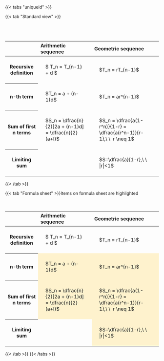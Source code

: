 ---
---

{{< tabs "uniqueid" >}}

{{< tab "Standard view" >}}

#  
<br>
<style type="text/css">
#T_424be th.col_heading {
  text-align: left;
  font-size: 1em;
}
#T_424be td {
  text-align: left;
  font-size: 1em;
  padding: 1.5em;
}
#T_424be_row0_col0, #T_424be_row0_col1, #T_424be_row1_col0, #T_424be_row1_col1, #T_424be_row2_col0, #T_424be_row2_col1, #T_424be_row3_col0, #T_424be_row3_col1 {
  white-space: pre-wrap;
}
</style>
<table id="T_424be">
  <thead>
    <tr>
      <th class="blank level0" >&nbsp;</th>
      <th id="T_424be_level0_col0" class="col_heading level0 col0" >Arithmetic sequence</th>
      <th id="T_424be_level0_col1" class="col_heading level0 col1" >Geometric sequence</th>
    </tr>
  </thead>
  <tbody>
    <tr>
      <th id="T_424be_level0_row0" class="row_heading level0 row0" >Recursive definition</th>
      <td id="T_424be_row0_col0" class="data row0 col0" >$ T_n = T_{n-1} + d $</td>
      <td id="T_424be_row0_col1" class="data row0 col1" >$T_n = rT_{n-1}$</td>
    </tr>
    <tr>
      <th id="T_424be_level0_row1" class="row_heading level0 row1" >n-th term</th>
      <td id="T_424be_row1_col0" class="data row1 col0" >$T_n = a + (n-1)d$</td>
      <td id="T_424be_row1_col1" class="data row1 col1" >$T_n = ar^{n-1}$</td>
    </tr>
    <tr>
      <th id="T_424be_level0_row2" class="row_heading level0 row2" >Sum of first n terms</th>
      <td id="T_424be_row2_col0" class="data row2 col0" >$S_n = \dfrac{n}{2}[2a + (n-1)d] = \dfrac{n}{2}(a+l)$</td>
      <td id="T_424be_row2_col1" class="data row2 col1" >$S_n = \dfrac{a(1-r^n)}{1-r} = \dfrac{a(r^n-1)}{r-1},\ \  r \neq 1$</td>
    </tr>
    <tr>
      <th id="T_424be_level0_row3" class="row_heading level0 row3" >Limiting sum</th>
      <td id="T_424be_row3_col0" class="data row3 col0" ></td>
      <td id="T_424be_row3_col1" class="data row3 col1" >$S=\dfrac{a}{1-r},\ \ |r|<1$</td>
    </tr>
  </tbody>
</table>
{{< /tab >}}

{{< tab "Formula sheet" >}}Items on formula sheet are highlighted
<br><br><br>
<style type="text/css">
#T_3c226 th.col_heading {
  text-align: left;
  font-size: 1em;
}
#T_3c226 td {
  text-align: left;
  font-size: 1em;
  padding: 1.5em;
}
#T_3c226_row0_col0, #T_3c226_row0_col1, #T_3c226_row3_col0 {
  white-space: pre-wrap;
}
#T_3c226_row1_col0, #T_3c226_row1_col1, #T_3c226_row2_col0, #T_3c226_row2_col1, #T_3c226_row3_col1 {
  background-color: rgba(255,194,10, 0.2);
  white-space: pre-wrap;
}
</style>
<table id="T_3c226">
  <thead>
    <tr>
      <th class="blank level0" >&nbsp;</th>
      <th id="T_3c226_level0_col0" class="col_heading level0 col0" >Arithmetic sequence</th>
      <th id="T_3c226_level0_col1" class="col_heading level0 col1" >Geometric sequence</th>
    </tr>
  </thead>
  <tbody>
    <tr>
      <th id="T_3c226_level0_row0" class="row_heading level0 row0" >Recursive definition</th>
      <td id="T_3c226_row0_col0" class="data row0 col0" >$ T_n = T_{n-1} + d $</td>
      <td id="T_3c226_row0_col1" class="data row0 col1" >$T_n = rT_{n-1}$</td>
    </tr>
    <tr>
      <th id="T_3c226_level0_row1" class="row_heading level0 row1" >n-th term</th>
      <td id="T_3c226_row1_col0" class="data row1 col0" >$T_n = a + (n-1)d$</td>
      <td id="T_3c226_row1_col1" class="data row1 col1" >$T_n = ar^{n-1}$</td>
    </tr>
    <tr>
      <th id="T_3c226_level0_row2" class="row_heading level0 row2" >Sum of first n terms</th>
      <td id="T_3c226_row2_col0" class="data row2 col0" >$S_n = \dfrac{n}{2}[2a + (n-1)d] = \dfrac{n}{2}(a+l)$</td>
      <td id="T_3c226_row2_col1" class="data row2 col1" >$S_n = \dfrac{a(1-r^n)}{1-r} = \dfrac{a(r^n-1)}{r-1},\ \  r \neq 1$</td>
    </tr>
    <tr>
      <th id="T_3c226_level0_row3" class="row_heading level0 row3" >Limiting sum</th>
      <td id="T_3c226_row3_col0" class="data row3 col0" ></td>
      <td id="T_3c226_row3_col1" class="data row3 col1" >$S=\dfrac{a}{1-r},\ \ |r|<1$</td>
    </tr>
  </tbody>
</table>
{{< /tab >}}
{{< /tabs >}}